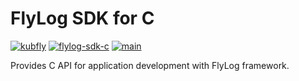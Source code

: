 # FlyLog SDK for C

[![kubfly](https://img.shields.io/badge/group-kubfly-C8C8C8)](#) [![flylog-sdk-c](https://img.shields.io/badge/artifact-flylog--sdk--c-C8C8C8)](#) [![main](https://img.shields.io/badge/version-main-C8C8C8)](#)

Provides C API for application development with FlyLog framework.
